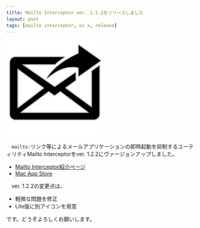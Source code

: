 ```yaml
---
title: Mailto Interceptor ver. 1.2.2をリリースしました
layout: post
tags: [mailto interceptor, os x, release]
---
```

![](/blog/img/20141219/mailto_interceptor_icon.png)

　`mailto:`リンク等によるメールアプリケーションの即時起動を抑制するユーティリティMailto Interceptorをver. 1.2.2にヴァージョンアップしました。

- [Mailto Interceptor紹介ページ](/mac/mailtointerceptor/)
- [Mac App Store](https://itunes.apple.com/jp/app/id883196547?mt=12)

　ver. 1.2.2の変更点は、

- 軽微な問題を修正
- Lite版に別アイコンを用意

です。どうぞよろしくお願いします。
